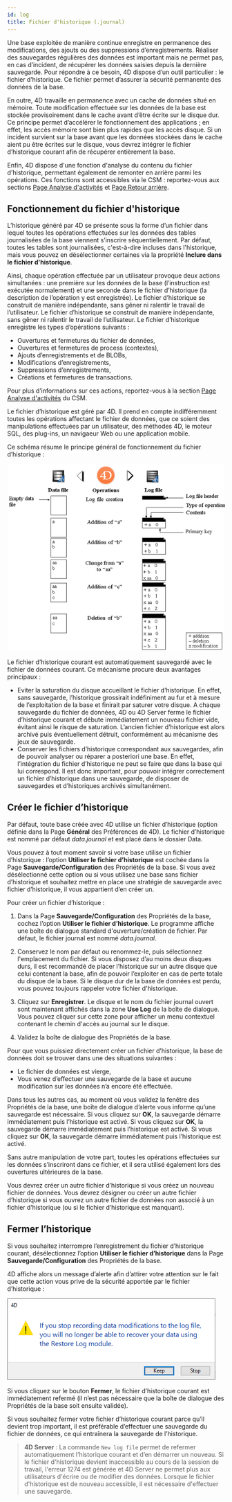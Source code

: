 ```yaml
---
id: log
title: Fichier d'historique (.journal)
---
```


Une base exploitée de manière continue enregistre en permanence des modifications, des ajouts ou des suppressions d’enregistrements. Réaliser des sauvegardes régulières des données est important mais ne permet pas, en cas d’incident, de récupérer les données saisies depuis la dernière sauvegarde. Pour répondre à ce besoin, 4D dispose d’un outil particulier : le fichier d’historique. Ce fichier permet d’assurer la sécurité permanente des données de la base.

En outre, 4D travaille en permanence avec un cache de données situé en mémoire. Toute modification effectuée sur les données de la base est stockée provisoirement dans le cache avant d’être écrite sur le disque dur. Ce principe permet d’accélérer le fonctionnement des applications ; en effet, les accès mémoire sont bien plus rapides que les accès disque. Si un incident survient sur la base avant que les données stockées dans le cache aient pu être écrites sur le disque, vous devrez intégrer le fichier d’historique courant afin de récupérer entièrement la base.

Enfin, 4D dispose d'une fonction d'analyse du contenu du fichier d'historique, permettant également de remonter en arrière parmi les opérations. Ces fonctions sont accessibles via le CSM : reportez-vous aux sections [Page Analyse d'activités](MSC/analysis.md) et [Page Retour arrière](MSC/rollback.md).

## Fonctionnement du fichier d'historique

L’historique généré par 4D se présente sous la forme d’un fichier dans lequel toutes les opérations effectuées sur les données des tables journalisées de la base viennent s’inscrire séquentiellement. Par défaut, toutes les tables sont journalisées, c'est-à-dire incluses dans l'historique, mais vous pouvez en désélectionner certaines via la propriété **Inclure dans le fichier d'historique**.

Ainsi, chaque opération effectuée par un utilisateur provoque deux actions simultanées : une première sur les données de la base (l’instruction est exécutée normalement) et une seconde dans le fichier d’historique (la description de l’opération y est enregistrée). Le fichier d’historique se construit de manière indépendante, sans gêner ni ralentir le travail de l’utilisateur. Le fichier d’historique se construit de manière indépendante, sans gêner ni ralentir le travail de l’utilisateur. Le fichier d’historique enregistre les types d’opérations suivants :

- Ouvertures et fermetures du fichier de données,
- Ouvertures et fermetures de process (contextes),
- Ajouts d’enregistrements et de BLOBs,
- Modifications d’enregistrements,
- Suppressions d’enregistrements,
- Créations et fermetures de transactions.

Pour plus d’informations sur ces actions, reportez-vous à la section [Page Analyse d'activités](MSC/analysis.md) du CSM.

Le fichier d’historique est géré par 4D. Il prend en compte indifféremment toutes les opérations affectant le fichier de données, que ce soient des manipulations effectuées par un utilisateur, des méthodes 4D, le moteur SQL, des plug-ins, un navigaeur Web ou une application mobile.

Ce schéma résume le principe général de fonctionnement du fichier d’historique :

![](../assets/en/Backup/backup05.png)

Le fichier d’historique courant est automatiquement sauvegardé avec le fichier de données courant. Ce mécanisme procure deux avantages principaux :

- Eviter la saturation du disque accueillant le fichier d’historique. En effet, sans sauvegarde, l’historique grossirait indéfiniment au fur et à mesure de l’exploitation de la base et finirait par saturer votre disque. A chaque sauvegarde du fichier de données, 4D ou 4D Server ferme le fichier d’historique courant et débute immédiatement un nouveau fichier vide, évitant ainsi le risque de saturation. L’ancien fichier d’historique est alors archivé puis éventuellement détruit, conformément au mécanisme des jeux de sauvegarde.
- Conserver les fichiers d’historique correspondant aux sauvegardes, afin de pouvoir analyser ou réparer a posteriori une base. En effet, l’intégration du fichier d’historique ne peut se faire que dans la base qui lui correspond. Il est donc important, pour pouvoir intégrer correctement un fichier d’historique dans une sauvegarde, de disposer de sauvegardes et d’historiques archivés simultanément.

## Créer le fichier d’historique

Par défaut, toute base créée avec 4D utilise un fichier d’historique (option définie dans la Page **Général** des Préférences de 4D). Le fichier d’historique est nommé par défaut *data.journal* et est placé dans le dossier Data.

Vous pouvez à tout moment savoir si votre base utilise un fichier d’historique : l’option **Utiliser le fichier d’historique** est cochée dans la Page **Sauvegarde/Configuration** des Propriétés de la base. Si vous avez désélectionné cette option ou si vous utilisez une base sans fichier d’historique et souhaitez mettre en place une stratégie de sauvegarde avec fichier d’historique, il vous appartient d’en créer un.

Pour créer un fichier d’historique :

1. Dans la Page **Sauvegarde/Configuration** des Propriétés de la base, cochez l’option **Utiliser le fichier d’historique**. Le programme affiche une boîte de dialogue standard d'ouverture/création de fichier. Par défaut, le fichier journal est nommé *data.journal*.

2. Conservez le nom par défaut ou renommez-le, puis sélectionnez l'emplacement du fichier. Si vous disposez d’au moins deux disques durs, il est recommandé de placer l’historique sur un autre disque que celui contenant la base, afin de pouvoir l’exploiter en cas de perte totale du disque de la base. Si le disque dur de la base de données est perdu, vous pouvez toujours rappeler votre fichier d'historique.

3. Cliquez sur **Enregistrer**. Le disque et le nom du fichier journal ouvert sont maintenant affichés dans la zone **Use Log** de la boîte de dialogue. Vous pouvez cliquer sur cette zone pour afficher un menu contextuel contenant le chemin d'accès au journal sur le disque.

4. Validez la boîte de dialogue des Propriétés de la base.

Pour que vous puissiez directement créer un fichier d’historique, la base de données doit se trouver dans une des situations suivantes :

- Le fichier de données est vierge,
- Vous venez d’effectuer une sauvegarde de la base et aucune modification sur les données n’a encore été effectuée.

Dans tous les autres cas, au moment où vous validez la fenêtre des Propriétés de la base, une boîte de dialogue d’alerte vous informe qu’une sauvegarde est nécessaire. Si vous cliquez sur **OK**, la sauvegarde démarre immédiatement puis l’historique est activé. Si vous cliquez sur **OK**, la sauvegarde démarre immédiatement puis l’historique est activé. Si vous cliquez sur **OK**, la sauvegarde démarre immédiatement puis l’historique est activé.

Sans autre manipulation de votre part, toutes les opérations effectuées sur les données s’inscriront dans ce fichier, et il sera utilisé également lors des ouvertures ultérieures de la base.

Vous devrez créer un autre fichier d’historique si vous créez un nouveau fichier de données. Vous devrez désigner ou créer un autre fichier d’historique si vous ouvrez un autre fichier de données non associé à un fichier d’historique (ou si le fichier d’historique est manquant).

## Fermer l’historique

Si vous souhaitez interrompre l’enregistrement du fichier d’historique courant, désélectionnez l’option **Utiliser le fichier d’historique** dans la Page **Sauvegarde/Configuration** des Propriétés de la base.

4D affiche alors un message d’alerte afin d’attirer votre attention sur le fait que cette action vous prive de la sécurité apportée par le fichier d’historique :

![](../assets/en/Backup/backup06.png)

Si vous cliquez sur le bouton **Fermer**, le fichier d’historique courant est immédiatement refermé (il n’est pas nécessaire que la boîte de dialogue des Propriétés de la base soit ensuite validée).

Si vous souhaitez fermer votre fichier d’historique courant parce qu’il devient trop important, il est préférable d’effectuer une sauvegarde du fichier de données, ce qui entraînera la sauvegarde de l’historique.

> **4D Server** : La commande `New log file` permet de refermer automatiquement l’historique courant et d’en démarrer un nouveau. Si le fichier d'historique devient inaccessible au cours de la session de travail, l'erreur 1274 est générée et 4D Server ne permet plus aux utilisateurs d'écrire ou de modifier des données. Lorsque le fichier d'historique est de nouveau accessible, il est nécessaire d'effectuer une sauvegarde.

